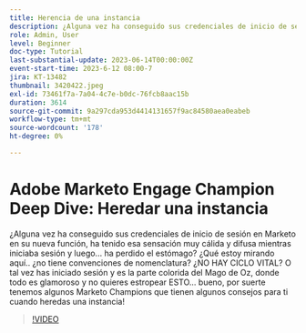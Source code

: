 ```yaml
---
title: Herencia de una instancia
description: ¿Alguna vez ha conseguido sus credenciales de inicio de sesión en Marketo en su nueva función, ha tenido esa sensación muy cálida y difusa mientras iniciaba sesión y luego... ha perdido el estómago? ¿Qué estoy mirando aquí.. ¿no tiene convenciones de nomenclatura? ¿NO HAY CICLO VITAL? O tal vez has iniciado sesión y es la parte colorida del Mago de Oz, donde todo es glamoroso y no quieres estropear ESTO... bueno, por suerte tenemos algunos Marketo Champions que tienen algunos consejos para ti cuando heredas una instancia!
role: Admin, User
level: Beginner
doc-type: Tutorial
last-substantial-update: 2023-06-14T00:00:00Z
event-start-time: 2023-6-12 08:00-7
jira: KT-13482
thumbnail: 3420422.jpeg
exl-id: 73461f7a-7a04-4c7e-b0dc-76fcb8aac15b
duration: 3614
source-git-commit: 9a297cda953d4414131657f9ac84580aea0eabeb
workflow-type: tm+mt
source-wordcount: '178'
ht-degree: 0%

---
```


# Adobe Marketo Engage Champion Deep Dive: Heredar una instancia

¿Alguna vez ha conseguido sus credenciales de inicio de sesión en Marketo en su nueva función, ha tenido esa sensación muy cálida y difusa mientras iniciaba sesión y luego... ha perdido el estómago? ¿Qué estoy mirando aquí.. ¿no tiene convenciones de nomenclatura? ¿NO HAY CICLO VITAL? O tal vez has iniciado sesión y es la parte colorida del Mago de Oz, donde todo es glamoroso y no quieres estropear ESTO... bueno, por suerte tenemos algunos Marketo Champions que tienen algunos consejos para ti cuando heredas una instancia!

>[!VIDEO](https://video.tv.adobe.com/v/3420422/?learn=on)
